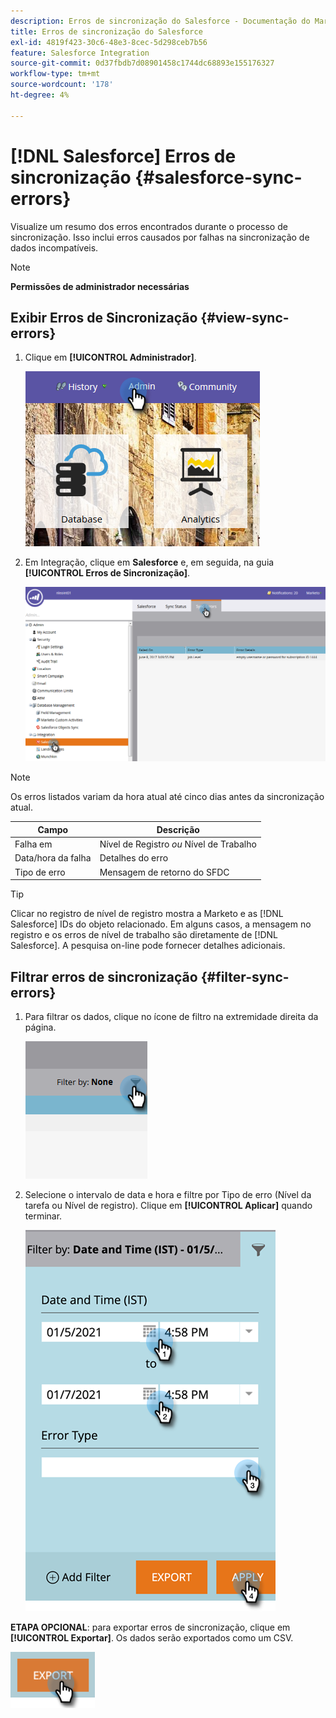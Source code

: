 ```yaml
---
description: Erros de sincronização do Salesforce - Documentação do Marketo - Documentação do produto
title: Erros de sincronização do Salesforce
exl-id: 4819f423-30c6-48e3-8cec-5d298ceb7b56
feature: Salesforce Integration
source-git-commit: 0d37fbdb7d08901458c1744dc68893e155176327
workflow-type: tm+mt
source-wordcount: '178'
ht-degree: 4%

---
```


# [!DNL Salesforce] Erros de sincronização {#salesforce-sync-errors}

Visualize um resumo dos erros encontrados durante o processo de sincronização. Isso inclui erros causados por falhas na sincronização de dados incompatíveis.

>[!NOTE]
>
>**Permissões de administrador necessárias**

## Exibir Erros de Sincronização {#view-sync-errors}

1. Clique em **[!UICONTROL Administrador]**.

   ![](assets/salesforce-sync-errors-1.png)

1. Em Integração, clique em **Salesforce** e, em seguida, na guia **[!UICONTROL Erros de Sincronização]**.

   ![](assets/salesforce-sync-errors-2.png)

>[!NOTE]
>
>Os erros listados variam da hora atual até cinco dias antes da sincronização atual.

| Campo | Descrição |
|---|---|
| Falha em | Nível de Registro _ou_ Nível de Trabalho |
| Data/hora da falha | Detalhes do erro |
| Tipo de erro | Mensagem de retorno do SFDC |

>[!TIP]
>
>Clicar no registro de nível de registro mostra a Marketo e as [!DNL Salesforce] IDs do objeto relacionado. Em alguns casos, a mensagem no registro e os erros de nível de trabalho são diretamente de [!DNL Salesforce]. A pesquisa on-line pode fornecer detalhes adicionais.

## Filtrar erros de sincronização {#filter-sync-errors}

1. Para filtrar os dados, clique no ícone de filtro na extremidade direita da página.

   ![](assets/salesforce-sync-errors-3.png)

1. Selecione o intervalo de data e hora e filtre por Tipo de erro (Nível da tarefa ou Nível de registro). Clique em **[!UICONTROL Aplicar]** quando terminar.

   ![](assets/salesforce-sync-errors-4.png)

**ETAPA OPCIONAL**: para exportar erros de sincronização, clique em **[!UICONTROL Exportar]**. Os dados serão exportados como um CSV.

![](assets/salesforce-sync-errors-5.png)
